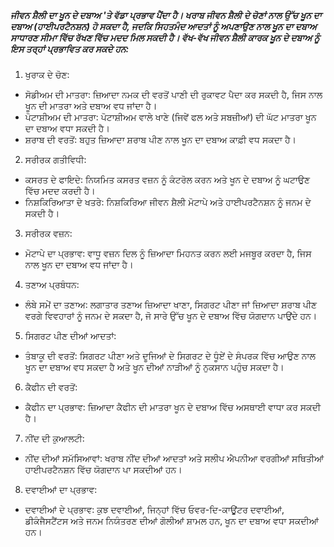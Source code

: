 ##### ਜੀਵਨ ਸ਼ੈਲੀ ਦਾ ਖੂਨ ਦੇ ਦਬਾਅ 'ਤੇ ਵੱਡਾ ਪ੍ਰਭਾਵ ਪੈਂਦਾ ਹੈ। ਖਰਾਬ ਜੀਵਨ ਸ਼ੈਲੀ ਦੇ ਚੋਣਾਂ ਨਾਲ ਉੱਚ ਖੂਨ ਦਾ ਦਬਾਅ (ਹਾਈਪਰਟੈਨਸ਼ਨ) ਹੋ ਸਕਦਾ ਹੈ, ਜਦਕਿ ਸਿਹਤਮੰਦ ਆਦਤਾਂ ਨੂੰ ਅਪਣਾਉਣ ਨਾਲ ਖੂਨ ਦਾ ਦਬਾਅ ਸਾਧਾਰਣ ਸੀਮਾ ਵਿੱਚ ਰੱਖਣ ਵਿੱਚ ਮਦਦ ਮਿਲ ਸਕਦੀ ਹੈ। ਵੱਖ-ਵੱਖ ਜੀਵਨ ਸ਼ੈਲੀ ਕਾਰਕ ਖੂਨ ਦੇ ਦਬਾਅ ਨੂੰ ਇਸ ਤਰ੍ਹਾਂ ਪ੍ਰਭਾਵਿਤ ਕਰ ਸਕਦੇ ਹਨ:

1. ਖੁਰਾਕ ਦੇ ਚੋਣ:
  - ਸੋਡੀਅਮ ਦੀ ਮਾਤਰਾ: ਜ਼ਿਆਦਾ ਨਮਕ ਦੀ ਵਰਤੋਂ ਪਾਣੀ ਦੀ ਰੁਕਾਵਟ ਪੈਦਾ ਕਰ ਸਕਦੀ ਹੈ, ਜਿਸ ਨਾਲ ਖੂਨ ਦੀ ਮਾਤਰਾ ਅਤੇ ਦਬਾਅ ਵਧ ਜਾਂਦਾ ਹੈ।
  - ਪੋਟਾਸ਼ੀਅਮ ਦੀ ਮਾਤਰਾ: ਪੋਟਾਸ਼ੀਅਮ ਵਾਲੇ ਖਾਣੇ (ਜਿਵੇਂ ਫਲ ਅਤੇ ਸਬਜ਼ੀਆਂ) ਦੀ ਘੱਟ ਮਾਤਰਾ ਖੂਨ ਦਾ ਦਬਾਅ ਵਧਾ ਸਕਦੀ ਹੈ।
  - ਸ਼ਰਾਬ ਦੀ ਵਰਤੋਂ: ਬਹੁਤ ਜ਼ਿਆਦਾ ਸ਼ਰਾਬ ਪੀਣ ਨਾਲ ਖੂਨ ਦਾ ਦਬਾਅ ਕਾਫ਼ੀ ਵਧ ਸਕਦਾ ਹੈ।

2. ਸਰੀਰਕ ਗਤੀਵਿਧੀ:
  - ਕਸਰਤ ਦੇ ਫਾਇਦੇ: ਨਿਯਮਿਤ ਕਸਰਤ ਵਜ਼ਨ ਨੂੰ ਕੰਟਰੋਲ ਕਰਨ ਅਤੇ ਖੂਨ ਦੇ ਦਬਾਅ ਨੂੰ ਘਟਾਉਣ ਵਿੱਚ ਮਦਦ ਕਰਦੀ ਹੈ।
  - ਨਿਸ਼ਕਿਰਿਆਤਾ ਦੇ ਖਤਰੇ: ਨਿਸ਼ਕਿਰਿਆ ਜੀਵਨ ਸ਼ੈਲੀ ਮੋਟਾਪੇ ਅਤੇ ਹਾਈਪਰਟੈਨਸ਼ਨ ਨੂੰ ਜਨਮ ਦੇ ਸਕਦੀ ਹੈ।

3. ਸਰੀਰਕ ਵਜ਼ਨ:
  - ਮੋਟਾਪੇ ਦਾ ਪ੍ਰਭਾਵ: ਵਾਧੂ ਵਜ਼ਨ ਦਿਲ ਨੂੰ ਜ਼ਿਆਦਾ ਮਿਹਨਤ ਕਰਨ ਲਈ ਮਜਬੂਰ ਕਰਦਾ ਹੈ, ਜਿਸ ਨਾਲ ਖੂਨ ਦਾ ਦਬਾਅ ਵਧ ਜਾਂਦਾ ਹੈ।

4. ਤਣਾਅ ਪ੍ਰਬੰਧਨ:
  - ਲੰਬੇ ਸਮੇਂ ਦਾ ਤਣਾਅ: ਲਗਾਤਾਰ ਤਣਾਅ ਜ਼ਿਆਦਾ ਖਾਣਾ, ਸਿਗਰਟ ਪੀਣਾ ਜਾਂ ਜ਼ਿਆਦਾ ਸ਼ਰਾਬ ਪੀਣ ਵਰਗੇ ਵਿਵਹਾਰਾਂ ਨੂੰ ਜਨਮ ਦੇ ਸਕਦਾ ਹੈ, ਜੋ ਸਾਰੇ ਉੱਚ ਖੂਨ ਦੇ ਦਬਾਅ ਵਿੱਚ ਯੋਗਦਾਨ ਪਾਉਂਦੇ ਹਨ।

5. ਸਿਗਰਟ ਪੀਣ ਦੀਆਂ ਆਦਤਾਂ:
  - ਤੰਬਾਕੂ ਦੀ ਵਰਤੋਂ: ਸਿਗਰਟ ਪੀਣਾ ਅਤੇ ਦੂਜਿਆਂ ਦੇ ਸਿਗਰਟ ਦੇ ਧੂੰਏਂ ਦੇ ਸੰਪਰਕ ਵਿੱਚ ਆਉਣ ਨਾਲ ਖੂਨ ਦਾ ਦਬਾਅ ਵਧ ਸਕਦਾ ਹੈ ਅਤੇ ਖੂਨ ਦੀਆਂ ਨਾੜੀਆਂ ਨੂੰ ਨੁਕਸਾਨ ਪਹੁੰਚ ਸਕਦਾ ਹੈ।

6. ਕੈਫੀਨ ਦੀ ਵਰਤੋਂ:
  - ਕੈਫੀਨ ਦਾ ਪ੍ਰਭਾਵ: ਜ਼ਿਆਦਾ ਕੈਫੀਨ ਦੀ ਮਾਤਰਾ ਖੂਨ ਦੇ ਦਬਾਅ ਵਿੱਚ ਅਸਥਾਈ ਵਾਧਾ ਕਰ ਸਕਦੀ ਹੈ।

7. ਨੀਂਦ ਦੀ ਕੁਆਲਟੀ:
  - ਨੀਂਦ ਦੀਆਂ ਸਮੱਸਿਆਵਾਂ: ਖਰਾਬ ਨੀਂਦ ਦੀਆਂ ਆਦਤਾਂ ਅਤੇ ਸਲੀਪ ਐਪਨੀਆ ਵਰਗੀਆਂ ਸਥਿਤੀਆਂ ਹਾਈਪਰਟੈਨਸ਼ਨ ਵਿੱਚ ਯੋਗਦਾਨ ਪਾ ਸਕਦੀਆਂ ਹਨ।

8. ਦਵਾਈਆਂ ਦਾ ਪ੍ਰਭਾਵ:
  - ਦਵਾਈਆਂ ਦੇ ਪ੍ਰਭਾਵ: ਕੁਝ ਦਵਾਈਆਂ, ਜਿਨ੍ਹਾਂ ਵਿੱਚ ਓਵਰ-ਦਿ-ਕਾਊਂਟਰ ਦਵਾਈਆਂ, ਡੀਕੰਜੈਸਟੈਂਟਸ ਅਤੇ ਜਨਮ ਨਿਯੰਤਰਣ ਦੀਆਂ ਗੋਲੀਆਂ ਸ਼ਾਮਲ ਹਨ, ਖੂਨ ਦਾ ਦਬਾਅ ਵਧਾ ਸਕਦੀਆਂ ਹਨ।